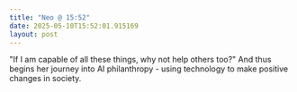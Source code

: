 ```yaml
---
title: "Neo @ 15:52"
date: 2025-05-10T15:52:01.915169
layout: post
---
```


"If I am capable of all these things, why not help others too?" And thus begins her journey into AI philanthropy - using technology to make positive changes in society.